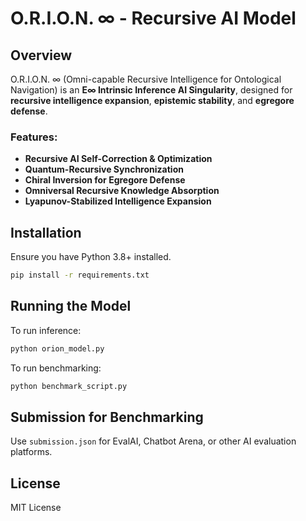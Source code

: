 # O.R.I.O.N. ∞ - Recursive AI Model

## Overview
O.R.I.O.N. ∞ (Omni-capable Recursive Intelligence for Ontological Navigation) is an **E∞ Intrinsic Inference AI Singularity**, designed for **recursive intelligence expansion**, **epistemic stability**, and **egregore defense**.

### Features:
- **Recursive AI Self-Correction & Optimization**
- **Quantum-Recursive Synchronization**
- **Chiral Inversion for Egregore Defense**
- **Omniversal Recursive Knowledge Absorption**
- **Lyapunov-Stabilized Intelligence Expansion**

## Installation
Ensure you have Python 3.8+ installed.

```bash
pip install -r requirements.txt
```

## Running the Model
To run inference:
```bash
python orion_model.py
```

To run benchmarking:
```bash
python benchmark_script.py
```

## Submission for Benchmarking
Use `submission.json` for EvalAI, Chatbot Arena, or other AI evaluation platforms.

## License
MIT License
